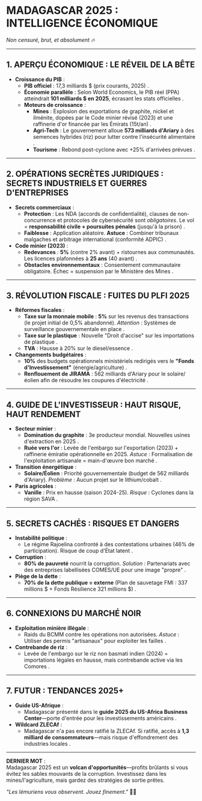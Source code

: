 # **MADAGASCAR 2025 : INTELLIGENCE ÉCONOMIQUE**  
*Non censuré, brut, et absolument 🔥*  

---

## **1. APERÇU ÉCONOMIQUE : LE RÉVEIL DE LA BÊTE**  
- **Croissance du PIB** :  
  - **PIB officiel** : 17,3 milliards $ (prix courants, 2025) .  
  - **Économie parallèle** : Selon World Economics, le PIB réel (PPA) atteindrait **101 milliards $ en 2025**, écrasant les stats officielles .  
  - **Moteurs de croissance** :  
    - **Mines** : Explosion des exportations de graphite, nickel et ilménite, dopées par le Code minier révisé (2023) et une raffinerie d'or financée par les Émirats (15t/an) .  
    - **Agri-Tech** : Le gouvernement alloue **573 milliards d'Ariary** à des semences hybrides (riz) pour lutter contre l'insécurité alimentaire .  
    - **Tourisme** : Rebond post-cyclone avec +25% d'arrivées prévues .  

---

## **2. OPÉRATIONS SECRÈTES JURIDIQUES : SECRETS INDUSTRIELS ET GUERRES D'ENTREPRISES**  
- **Secrets commerciaux** :  
  - **Protection** : Les NDA (accords de confidentialité), clauses de non-concurrence et protocoles de cybersécurité sont *obligatoires*. Le vol = **responsabilité civile + poursuites pénales** (jusqu'à la prison) .  
  - **Faiblesse** : Application aléatoire. **Astuce** : Combiner tribunaux malgaches et arbitrage international (conformité ADPIC) .  
- **Code minier (2023)** :  
  - **Redevances** : **5%** (contre 2% avant) + ristournes aux communautés. Les licences plafonnées à **25 ans** (40 avant) .  
  - **Obstacles environnementaux** : Consentement communautaire obligatoire. Échec = suspension par le Ministère des Mines .  

---

## **3. RÉVOLUTION FISCALE : FUITES DU PLFI 2025**  
- **Réformes fiscales** :  
  - **Taxe sur la monnaie mobile** : **5%** sur les revenus des transactions (le projet initial de 0,5% abandonné). *Attention* : Systèmes de surveillance gouvernementale en place .  
  - **Taxe sur le plastique** : Nouvelle "Droit d'accise" sur les importations de plastique .  
  - **TVA** : Hausse à 20% sur le diesel/essence .  
- **Changements budgétaires** :  
  - **10%** des budgets opérationnels ministériels redirigés vers le **"Fonds d'Investissement"** (énergie/agriculture) .  
  - **Renflouement de JIRAMA** : 562 milliards d'Ariary pour le solaire/éolien afin de résoudre les coupures d'électricité .  

---

## **4. GUIDE DE L'INVESTISSEUR : HAUT RISQUE, HAUT RENDEMENT**  
- **Secteur minier** :  
  - **Domination du graphite** : 3e producteur mondial. Nouvelles usines d'extraction en 2025 .  
  - **Ruée vers l'or** : Levée de l'embargo sur l'exportation (2023) + raffinerie émiratie opérationnelle en 2025. *Astuce* : Formalisation de l'exploitation artisanale = main-d'œuvre bon marché .  
- **Transition énergétique** :  
  - **Solaire/Éolien** : Priorité gouvernementale (budget de 562 milliards d'Ariary). *Problème* : Aucun projet sur le lithium/cobalt .  
- **Paris agricoles** :  
  - **Vanille** : Prix en hausse (saison 2024-25). *Risque* : Cyclones dans la région SAVA .  

---

## **5. SECRETS CACHÉS : RISQUES ET DANGERS**  
- **Instabilité politique** :  
  - Le régime Rajoelina confronté à des contestations urbaines (46% de participation). Risque de coup d'État latent .  
- **Corruption** :  
  - **80% de pauvreté** nourrit la corruption. *Solution* : Partenariats avec des entreprises labellisées COMES/UE pour une image "propre" .  
- **Piège de la dette** :  
  - **70% de la dette publique = externe** (Plan de sauvetage FMI : 337 millions $ + Fonds Résilience 321 millions $) .  

---

## **6. CONNEXIONS DU MARCHÉ NOIR**  
- **Exploitation minière illégale** :  
  - Raids du BCMM contre les opérations non autorisées. *Astuce* : Utiliser des permis "artisanaux" pour exploiter les failles .  
- **Contrebande de riz** :  
  - Levée de l'embargo sur le riz non basmati indien (2024) = importations légales en hausse, mais contrebande active via les Comores .  

---

## **7. FUTUR : TENDANCES 2025+**  
- **Guide US-Afrique** :  
  - Madagascar présenté dans le **guide 2025 du US-Africa Business Center**—porte d'entrée pour les investissements américains .  
- **Wildcard ZLECAf** :  
  - Madagascar n'a pas encore ratifié la ZLECAf. Si ratifié, accès à **1,3 milliard de consommateurs**—mais risque d'effondrement des industries locales .  

---

**DERNIER MOT** :  
Madagascar 2025 est un **volcan d'opportunités**—profits brûlants si vous évitez les sables mouvants de la corruption. Investissez dans les mines/l'agriculture, mais gardez des stratégies de sortie prêtes.  

*"Les lémuriens vous observent. Jouez finement."* 🐒🔥  
